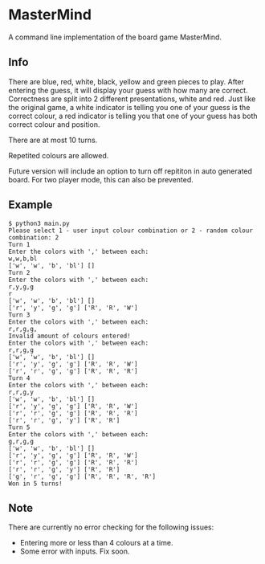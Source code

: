 # MasterMind
A command line implementation of the board game MasterMind. 

## Info

There are blue, red, white, black, yellow and green pieces to play. After entering the guess, it will display your guess with how many are correct. Correctness are split into 2 different presentations, white and red. Just like the original game, a white indicator is telling you one of your guess is the correct colour, a red indicator is telling you that one of your guess has both correct colour and position. 

There are at most 10 turns.

Repetited colours are allowed. 

Future version will include an option to turn off repititon in auto generated board. For two player mode, this can also be prevented. 

## Example

```shell
$ python3 main.py
Please select 1 - user input colour combination or 2 - random colour combination: 2
Turn 1
Enter the colors with ',' between each:
w,w,b,bl
['w', 'w', 'b', 'bl'] []
Turn 2
Enter the colors with ',' between each:
r,y,g,g
r
['w', 'w', 'b', 'bl'] []
['r', 'y', 'g', 'g'] ['R', 'R', 'W']
Turn 3
Enter the colors with ',' between each:
r,r,g,g,
Invalid amount of colours entered!
Enter the colors with ',' between each:
r,r,g,g
['w', 'w', 'b', 'bl'] []
['r', 'y', 'g', 'g'] ['R', 'R', 'W']
['r', 'r', 'g', 'g'] ['R', 'R', 'R']
Turn 4
Enter the colors with ',' between each:
r,r,g,y
['w', 'w', 'b', 'bl'] []
['r', 'y', 'g', 'g'] ['R', 'R', 'W']
['r', 'r', 'g', 'g'] ['R', 'R', 'R']
['r', 'r', 'g', 'y'] ['R', 'R']
Turn 5
Enter the colors with ',' between each:
g,r,g,g 
['w', 'w', 'b', 'bl'] []
['r', 'y', 'g', 'g'] ['R', 'R', 'W']
['r', 'r', 'g', 'g'] ['R', 'R', 'R']
['r', 'r', 'g', 'y'] ['R', 'R']
['g', 'r', 'g', 'g'] ['R', 'R', 'R', 'R']
Won in 5 turns!
```



## Note

There are currently no error checking for the following issues:

- Entering more or less than 4 colours at a time.
- Some error with inputs. Fix soon.
